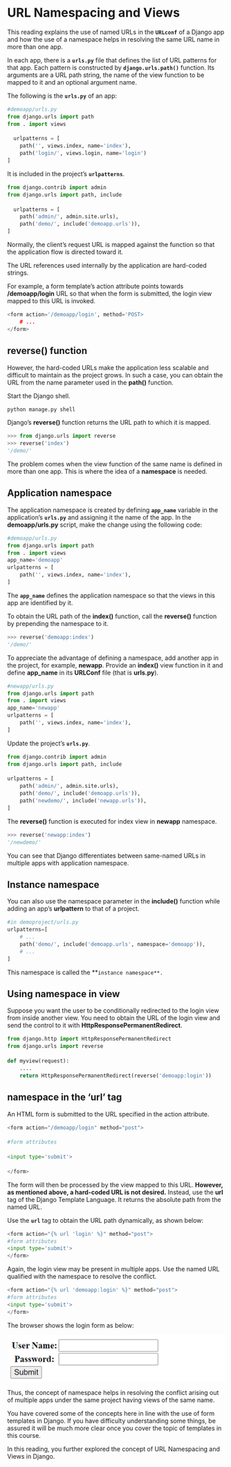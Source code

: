 # URL Namespacing and Views

This reading explains the use of named URLs in the **`URLconf`** of a Django app and how the use of a namespace helps in resolving the same URL name in more than one app.

In each app, there is a **`urls.py`** file that defines the list of URL patterns for that app. Each pattern is constructed by **`django.urls.path()`** function. Its arguments are a URL path string, the name of the view function to be mapped to it and an optional argument name.

The following is the **`urls.py`** of an app:

```python
#demoapp/urls.py 
from django.urls import path 
from . import views 

  urlpatterns = [ 
    path('', views.index, name='index'), 
    path('login/', views.login, name='login') 
]
```

It is included in the project’s **`urlpatterns`**.

```python
from django.contrib import admin 
from django.urls import path, include 

  urlpatterns = [ 
    path('admin/', admin.site.urls), 
    path('demo/', include('demoapp.urls')), 
]
```

Normally, the client’s request URL is mapped against the function so that the application flow is directed toward it.

The URL references used internally by the application are hard-coded strings.

For example, a form template’s action attribute points towards **/demoapp/login** URL so that when the form is submitted, the login view mapped to this URL is invoked.

```python
<form action='/demoapp/login', method='POST> 
    # ...
</form>
```

## reverse() function

However, the hard-coded URLs make the application less scalable and difficult to maintain as the project grows. In such a case, you can obtain the URL from the name parameter used in the **path()** function.

Start the Django shell.

```python
python manage.py shell
```

Django’s **reverse()** function returns the URL path to which it is mapped.

```python
>>> from django.urls import reverse
>>> reverse('index')
'/demo/'
```

The problem comes when the view function of the same name is defined in more than one app. This is where the idea of a **namespace** is needed.

## Application namespace

The application namespace is created by defining **`app_name`** variable in the application’s **`urls.py`** and assigning it the name of the app. In the **demoapp/urls.py** script, make the change using the following code:

```python
#demoapp/urls.py
from django.urls import path  
from . import views    
app_name='demoapp' 
urlpatterns = [  
    path('', views.index, name='index'),      
]
```

The **`app_name`** defines the application namespace so that the views in this app are identified by it.

To obtain the URL path of the **index()** function, call the **reverse()** function by prepending the namespace to it.

```python
>>> reverse('demoapp:index') 
'/demo/'
```

To appreciate the advantage of defining a namespace, add another app in the project, for example, **newapp**. Provide an **index()** view function in it and define **app_name** in its **URLConf** file (that is **urls.py**).

```python
#newapp/urls.py 
from django.urls import path 
from . import views 
app_name='newapp' 
urlpatterns = [ 
    path('', views.index, name='index'), 
]
```

Update the project’s **`urls.py`**.

```python
from django.contrib import admin 
from django.urls import path, include 

urlpatterns = [ 
    path('admin/', admin.site.urls), 
    path('demo/', include('demoapp.urls')), 
    path('newdemo/', include('newapp.urls')), 
]
```

The **reverse()** function is executed for index view in **newapp** namespace.

```python
>>> reverse('newapp:index')
'/newdemo/'
```

You can see that Django differentiates between same-named URLs in multiple apps with application namespace.

## Instance namespace

You can also use the namespace parameter in the **include()** function while adding an app’s **urlpattern** to that of a project.

```python
#in demoproject/urls.py 
urlpatterns=[ 
    # ... 
    path('demo/', include('demoapp.urls', namespace='demoapp')), 
    # ... 
]
```

This namespace is called the **`instance namespace**.`

## Using namespace in view

Suppose you want the user to be conditionally redirected to the login view from inside another view. You need to obtain the URL of the login view and send the control to it with **HttpResponsePermanentRedirect**.

```python
from django.http import HttpResponsePermanentRedirect 
from django.urls import reverse 
  
def myview(request): 
    .... 
    return HttpResponsePermanentRedirect(reverse('demoapp:login'))
```

## namespace in the ‘url’ tag

An HTML form is submitted to the URL specified in the action attribute.

```python
<form action="/demoapp/login" method="post"> 

#form attributes 

<input type='submit'> 

</form>
```

The form will then be processed by the view mapped to this URL. **However, as mentioned above, a hard-coded URL is not desired.** Instead, use the **url** tag of the Django Template Language. It returns the absolute path from the named URL.

Use the **`url`** tag to obtain the URL path dynamically, as shown below:

```python
<form action="{% url 'login' %}" method="post"> 
#form attributes 
<input type='submit'> 
</form>
```

Again, the login view may be present in multiple apps. Use the named URL qualified with the namespace to resolve the conflict.

```python
<form action="{% url 'demoapp:login' %}" method="post"> 
#form attributes 
<input type='submit'> 
</form>
```

The browser shows the login form as below:

![Untitled](URL%20Namespacing%20and%20Views%20cd399213ed4a419397e7430edd8d0211/Untitled.png)

Thus, the concept of namespace helps in resolving the conflict arising out of multiple apps under the same project having views of the same name.

You have covered some of the concepts here in line with the use of form templates in Django. If you have difficulty understanding some things, be assured it  will be much more clear once you cover the topic of templates in this course.

In this reading, you further explored the concept of URL Namespacing and Views in Django.